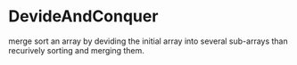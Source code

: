 # DevideAndConquer
merge sort an array by deviding the initial array into several sub-arrays than recurively sorting and merging them.

